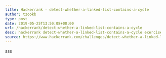 ```yaml
---
title: Hackerrank - detect-whether-a-linked-list-contains-a-cycle
author: tzookb
type: post
date: 2019-05-25T13:50:08+00:00
url: /hackerrank/detect-whether-a-linked-list-contains-a-cycle
desc: hackerrank detect-whether-a-linked-list-contains-a-cycle exercise
source: https://www.hackerrank.com/challenges/detect-whether-a-linked-list-contains-a-cycle/
---
```

sss